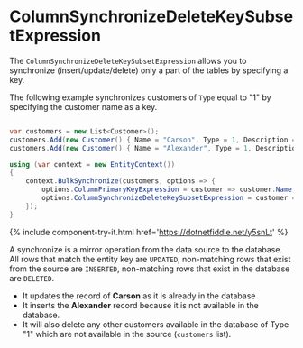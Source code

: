 # ColumnSynchronizeDeleteKeySubsetExpression

The `ColumnSynchronizeDeleteKeySubsetExpression` allows you to synchronize (insert/update/delete) only a part of the tables by specifying a key.

The following example synchronizes customers of `Type` equal to "1" by specifying the customer name as a key. 

```csharp

var customers = new List<Customer>();
customers.Add(new Customer() { Name = "Carson", Type = 1, Description = "Updated_Description of Carson", IsActive = false });
customers.Add(new Customer() { Name = "Alexander", Type = 1, Description = "Description of Alexander", IsActive = false });

using (var context = new EntityContext())
{
    context.BulkSynchronize(customers, options => {
        options.ColumnPrimaryKeyExpression = customer => customer.Name;
        options.ColumnSynchronizeDeleteKeySubsetExpression = customer => customer.Type;
    });
}
```

{% include component-try-it.html href='https://dotnetfiddle.net/y5snLt' %}

A synchronize is a mirror operation from the data source to the database. All rows that match the entity key are `UPDATED`, non-matching rows that exist from the source are `INSERTED`, non-matching rows that exist in the database are `DELETED`.

 - It updates the record of **Carson** as it is already in the database 
 - It inserts the **Alexander** record because it is not available in the database.
 - It will also delete any other customers available in the database of Type "1" which are not available in the source (`customers` list). 
